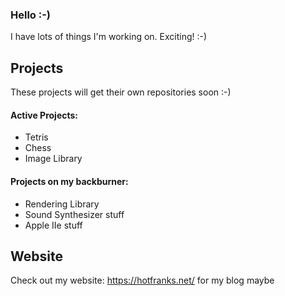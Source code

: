 ### Hello :-)

I have lots of things I'm working on. Exciting! :-)

## Projects

These projects will get their own repositories soon :-)

#### Active Projects:
  - Tetris
  - Chess
  - Image Library

#### Projects on my backburner:
  - Rendering Library
  - Sound Synthesizer stuff
  - Apple IIe stuff

## Website

Check out my website: https://hotfranks.net/ for my blog maybe
